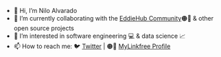- 👋 Hi, I’m Nilo Alvarado
- 💞️ I’m currently collaborating with the [EddieHub Community](https://github.com/EddieHubCommunity)🟠🐰 & other open source projects
- 👀 I’m interested in software engineering 💻 & data science 📈
- 📫 How to reach me: 🐦 [Twitter](https://twitter.com/nilofalvarado) | 🟠🐰 [MyLinkfree Profile](https://linkfree.io/nfa1)

<!---
nfa1/nfa1 is a ✨ special ✨ repository because its `README.md` (this file) appears on your GitHub profile.
You can click the Preview link to take a look at your changes.
--->
